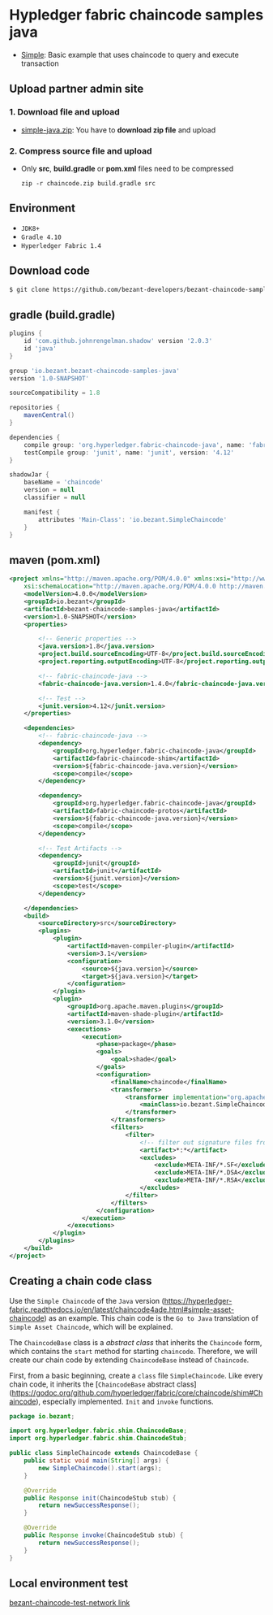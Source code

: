 # Hypledger fabric chaincode samples java
- [Simple](simple): Basic example that uses chaincode to query and execute transaction

## Upload partner admin site
### 1. Download file and upload  
- [simple-java.zip](simple/simple-java.zip): You have to **download zip file** and upload

### 2. Compress source file and upload
- Only **src**, **build.gradle** or **pom.xml** files need to be compressed 
    ``` console
    zip -r chaincode.zip build.gradle src
    ```

## Environment
+ `JDK8+`
+ `Gradle 4.10`
+ `Hyperledger Fabric 1.4`

## Download code
```sh
$ git clone https://github.com/bezant-developers/bezant-chaincode-samples-java.git
```


## gradle (build.gradle)
```groovy
plugins {
    id 'com.github.johnrengelman.shadow' version '2.0.3'
    id 'java'
}

group 'io.bezant.bezant-chaincode-samples-java'
version '1.0-SNAPSHOT'

sourceCompatibility = 1.8

repositories {
    mavenCentral()
}

dependencies {
    compile group: 'org.hyperledger.fabric-chaincode-java', name: 'fabric-chaincode-shim', version: '1.4.0'
    testCompile group: 'junit', name: 'junit', version: '4.12'
}

shadowJar {
    baseName = 'chaincode'
    version = null
    classifier = null

    manifest {
        attributes 'Main-Class': 'io.bezant.SimpleChaincode'
    }
}

```

## maven (pom.xml)
```xml
<project xmlns="http://maven.apache.org/POM/4.0.0" xmlns:xsi="http://www.w3.org/2001/XMLSchema-instance"
	xsi:schemaLocation="http://maven.apache.org/POM/4.0.0 http://maven.apache.org/xsd/maven-4.0.0.xsd">
	<modelVersion>4.0.0</modelVersion>
	<groupId>io.bezant</groupId>
	<artifactId>bezant-chaincode-samples-java</artifactId>
	<version>1.0-SNAPSHOT</version>
	<properties>

		<!-- Generic properties -->
		<java.version>1.8</java.version>
		<project.build.sourceEncoding>UTF-8</project.build.sourceEncoding>
		<project.reporting.outputEncoding>UTF-8</project.reporting.outputEncoding>

		<!-- fabric-chaincode-java -->
		<fabric-chaincode-java.version>1.4.0</fabric-chaincode-java.version>

		<!-- Test -->
		<junit.version>4.12</junit.version>
	</properties>

	<dependencies>
		<!-- fabric-chaincode-java -->
		<dependency>
			<groupId>org.hyperledger.fabric-chaincode-java</groupId>
			<artifactId>fabric-chaincode-shim</artifactId>
			<version>${fabric-chaincode-java.version}</version>
			<scope>compile</scope>
		</dependency>

		<dependency>
			<groupId>org.hyperledger.fabric-chaincode-java</groupId>
			<artifactId>fabric-chaincode-protos</artifactId>
			<version>${fabric-chaincode-java.version}</version>
			<scope>compile</scope>
		</dependency>

		<!-- Test Artifacts -->
		<dependency>
			<groupId>junit</groupId>
			<artifactId>junit</artifactId>
			<version>${junit.version}</version>
			<scope>test</scope>
		</dependency>

	</dependencies>
	<build>
		<sourceDirectory>src</sourceDirectory>
		<plugins>
			<plugin>
				<artifactId>maven-compiler-plugin</artifactId>
				<version>3.1</version>
				<configuration>
					<source>${java.version}</source>
					<target>${java.version}</target>
				</configuration>
			</plugin>
			<plugin>
				<groupId>org.apache.maven.plugins</groupId>
				<artifactId>maven-shade-plugin</artifactId>
				<version>3.1.0</version>
				<executions>
					<execution>
						<phase>package</phase>
						<goals>
							<goal>shade</goal>
						</goals>
						<configuration>
							<finalName>chaincode</finalName>
							<transformers>
								<transformer implementation="org.apache.maven.plugins.shade.resource.ManifestResourceTransformer">
									<mainClass>io.bezant.SimpleChaincode</mainClass>
								</transformer>
							</transformers>
							<filters>
								<filter>
									<!-- filter out signature files from signed dependencies, else repackaging fails with security ex -->
									<artifact>*:*</artifact>
									<excludes>
										<exclude>META-INF/*.SF</exclude>
										<exclude>META-INF/*.DSA</exclude>
										<exclude>META-INF/*.RSA</exclude>
									</excludes>
								</filter>
							</filters>
						</configuration>
					</execution>
				</executions>
			</plugin>
		</plugins>
	</build>
</project>
```

## Creating a chain code class

Use the `Simple Chaincode` of the `Java` version (https://hyperledger-fabric.readthedocs.io/en/latest/chaincode4ade.html#simple-asset-chaincode) as an example. This chain code is the `Go to Java` translation of `Simple Asset Chaincode`, which will be explained.

The `ChaincodeBase` class is a *abstract class* that inherits the `Chaincode` form, which contains the `start` method for starting `chaincode`. Therefore, we will create our chain code by extending `ChaincodeBase` instead of `Chaincode`.

First, from a basic beginning, create a `class` file `SimpleChaincode`. Like every chain code, it inherits the [`ChaincodeBase` abstract class] (https://godoc.org/github.com/hyperledger/fabric/core/chaincode/shim#Chaincode), especially implemented. `Init` and `invoke` functions.

```java
package io.bezant;

import org.hyperledger.fabric.shim.ChaincodeBase;
import org.hyperledger.fabric.shim.ChaincodeStub;

public class SimpleChaincode extends ChaincodeBase {
    public static void main(String[] args) {
        new SimpleChaincode().start(args);
    }

    @Override
    public Response init(ChaincodeStub stub) {
        return newSuccessResponse();
    }

    @Override
    public Response invoke(ChaincodeStub stub) {
        return newSuccessResponse();
    }
}
```

## Local environment test
[bezant-chaincode-test-network link](https://github.com/bezant-developers/bezant-chaincode-test-network)